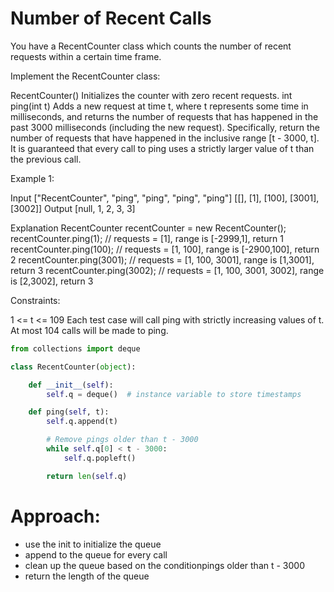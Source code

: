 # Number of Recent Calls

You have a RecentCounter class which counts the number of recent requests within a certain time frame.

Implement the RecentCounter class:

RecentCounter() Initializes the counter with zero recent requests.
int ping(int t) Adds a new request at time t, where t represents some time in milliseconds, and returns the number of requests that has happened in the past 3000 milliseconds (including the new request). Specifically, return the number of requests that have happened in the inclusive range [t - 3000, t].
It is guaranteed that every call to ping uses a strictly larger value of t than the previous call.

Example 1:

Input
["RecentCounter", "ping", "ping", "ping", "ping"]
[[], [1], [100], [3001], [3002]]
Output
[null, 1, 2, 3, 3]

Explanation
RecentCounter recentCounter = new RecentCounter();
recentCounter.ping(1); // requests = [1], range is [-2999,1], return 1
recentCounter.ping(100); // requests = [1, 100], range is [-2900,100], return 2
recentCounter.ping(3001); // requests = [1, 100, 3001], range is [1,3001], return 3
recentCounter.ping(3002); // requests = [1, 100, 3001, 3002], range is [2,3002], return 3

Constraints:

1 <= t <= 109
Each test case will call ping with strictly increasing values of t.
At most 104 calls will be made to ping.

```Python
from collections import deque

class RecentCounter(object):

    def __init__(self):
        self.q = deque()  # instance variable to store timestamps

    def ping(self, t):
        self.q.append(t)

        # Remove pings older than t - 3000
        while self.q[0] < t - 3000:
            self.q.popleft()

        return len(self.q)
```

# Approach:

- use the init to initialize the queue
- append to the queue for every call
- clean up the queue based on the conditionpings older than t - 3000
- return the length of the queue

